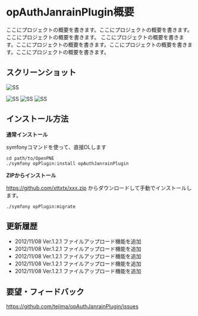 opAuthJanrainPlugin概要
======================
ここにプロジェクトの概要を書きます。ここにプロジェクトの概要を書きます。ここにプロジェクトの概要を書きます。
ここにプロジェクトの概要を書きます。ここにプロジェクトの概要を書きます。ここにプロジェクトの概要を書きます。ここにプロジェクトの概要を書きます。


スクリーンショット
------

![SS](http://p.pne.jp/it/?w=200&h=150)

![SS](http://p.pne.jp/it/?w=200&h=150)
![SS](http://p.pne.jp/it/?w=200&h=150)
![SS](http://p.pne.jp/it/?w=200&h=150)

 
インストール方法
----------------

**通常インストール**

symfonyコマンドを使って、直接DLします

    cd path/to/OpenPNE
    ./symfony opPlugin:install opAuthJanrainPlugin
  
  
**ZIPからインストール**

https://github.com/xttxtx/xxx.zip
からダウンロードして手動でインストールします。

    ./symfony opPlugin:migrate 
    
    
  
    
更新履歴
--------

 * 2012/11/08 Ver.1.2.1 ファイルアップロード機能を追加
 * 2012/11/08 Ver.1.2.1 ファイルアップロード機能を追加
 * 2012/11/08 Ver.1.2.1 ファイルアップロード機能を追加
 * 2012/11/08 Ver.1.2.1 ファイルアップロード機能を追加
 * 2012/11/08 Ver.1.2.1 ファイルアップロード機能を追加

  
要望・フィードバック
----------

https://github.com/tejima/opAuthJanrainPlugin/issues 
